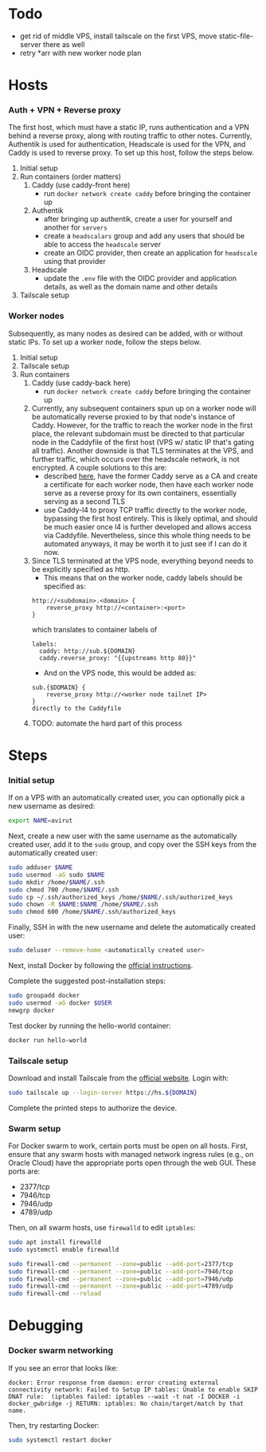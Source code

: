 # Todo
- get rid of middle VPS, install tailscale on the first VPS, move static-file-server there as well
- retry *arr with new worker node plan

# Hosts
### Auth + VPN + Reverse proxy
The first host, which must have a static IP, runs authentication and a VPN behind a reverse proxy, along with routing traffic to other notes. Currently, Authentik is used for authentication, Headscale is used for the VPN, and Caddy is used to reverse proxy. To set up this host, follow the steps below.
1. Initial setup
1. Run containers (order matters)
    1. Caddy (use caddy-front here)
        - run `docker network create caddy` before bringing the container up
    1. Authentik
        - after bringing up authentik, create a user for yourself and another for `servers`
        - create a `headscalars` group and add any users that should be able to access the `headscale` server
        - create an OIDC provider, then create an application for `headscale` using that provider
    1. Headscale
        - update the `.env` file with the OIDC provider and application details, as well as the domain name and other details
1. Tailscale setup

### Worker nodes
Subsequently, as many nodes as desired can be added, with or without static IPs. To set up a worker node, follow the steps below.
1. Initial setup
1. Tailscale setup
1. Run containers
    1. Caddy (use caddy-back here)
        - run `docker network create caddy` before bringing the container up
    1. Currently, any subsequent containers spun up on a worker node will be automatically reverse proxied to by that node's instance of Caddy. However, for the traffic to reach the worker node in the first place, the relevant subdomain must be directed to that particular node in the Caddyfile of the first host (VPS w/ static IP that's gating all traffic). Another downside is that TLS terminates at the VPS, and further traffic, which occurs over the headscale network, is not encrypted. A couple solutions to this are:
        -  described [here](https://caddy.community/t/caddy-reverse-proxy-nextcloud-collabora-vaultwarden-with-local-https/12052), have the former Caddy serve as a CA and create a certificate for each worker node, then have each worker node serve as a reverse proxy for its own containers, essentially serving as a second TLS
        - use Caddy-l4 to proxy TCP traffic directly to the worker node, bypassing the first host entirely. This is likely optimal, and should be much easier once l4 is further developed and allows access via Caddyfile. Nevertheless, since this whole thing needs to be automated anyways, it may be worth it to just see if I can do it now. 
    1. Since TLS terminated at the VPS node, everything beyond needs to be explicitly specified as http. 
        - This means that on the worker node, caddy labels should be specified as:
        ```
        http://<subdomain>.<domain> {
            reverse_proxy http://<container>:<port>
        }
        ```
        which translates to container labels of
        ```
        labels:
          caddy: http://sub.${DOMAIN}
          caddy.reverse_proxy: "{{upstreams http 80}}"
        ```
        - And on the VPS node, this would be added as:
        ```
        sub.{$DOMAIN} {
            reverse_proxy http://<worker node tailnet IP>
        }
        directly to the Caddyfile
    1. TODO: automate the hard part of this process

# Steps
### Initial setup
If on a VPS with an automatically created user, you can optionally pick a new username as desired:
```bash
export NAME=avirut
```

Next, create a new user with the same username as the automatically created user, add it to the `sudo` group, and copy over the SSH keys from the automatically created user:
```bash
sudo adduser $NAME
sudo usermod -aG sudo $NAME
sudo mkdir /home/$NAME/.ssh
sudo chmod 700 /home/$NAME/.ssh
sudo cp ~/.ssh/authorized_keys /home/$NAME/.ssh/authorized_keys
sudo chown -R $NAME:$NAME /home/$NAME/.ssh
sudo chmod 600 /home/$NAME/.ssh/authorized_keys
```

Finally, SSH in with the new username and delete the automatically created user:
```bash
sudo deluser --remove-home <automatically created user>
```

Next, install Docker by following the [official instructions](https://docs.docker.com/engine/install/ubuntu/#install-using-the-repository).

Complete the suggested post-installation steps:
```bash
sudo groupadd docker
sudo usermod -aG docker $USER
newgrp docker
```

Test docker by running the hello-world container:
```bash
docker run hello-world
```
### Tailscale setup
Download and install Tailscale from the [official website](https://tailscale.com/download).
Login with:
```bash
sudo tailscale up --login-server https://hs.${DOMAIN}
```
Complete the printed steps to authorize the device.

### Swarm setup
For Docker swarm to work, certain ports must be open on all hosts. First, ensure that any swarm hosts with managed network ingress rules (e.g., on Oracle Cloud) have the appropriate ports open through the web GUI. These ports are:
- 2377/tcp
- 7946/tcp
- 7946/udp
- 4789/udp

Then, on all swarm hosts, use `firewalld` to edit `iptables`:
```bash
sudo apt install firewalld
sudo systemctl enable firewalld

sudo firewall-cmd --permanent --zone=public --add-port=2377/tcp
sudo firewall-cmd --permanent --zone=public --add-port=7946/tcp
sudo firewall-cmd --permanent --zone=public --add-port=7946/udp
sudo firewall-cmd --permanent --zone=public --add-port=4789/udp
sudo firewall-cmd --reload
```

# Debugging
### Docker swarm networking
If you see an error that looks like:
```
docker: Error response from daemon: error creating external connectivity network: Failed to Setup IP tables: Unable to enable SKIP DNAT rule:  (iptables failed: iptables --wait -t nat -I DOCKER -i docker_gwbridge -j RETURN: iptables: No chain/target/match by that name.
```
Then, try restarting Docker:
```bash
sudo systemctl restart docker
```
